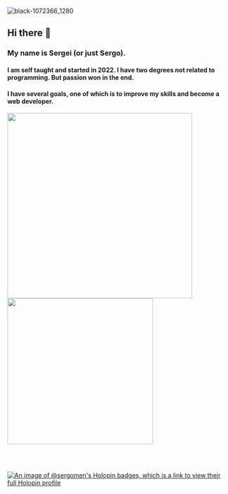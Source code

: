 ![black-1072366_1280](https://github.com/sergomen/sergomen/assets/18175528/9cf19cce-26a0-48fa-8ffe-3ea83b348ac6)
<!-- ![image2](https://github.com/sergomen/sergomen/assets/18175528/0c00d024-9fbd-4887-ba4e-df8ef3401508) -->
## Hi there 👋

### My name is Sergei (or just Sergo). 
#### I am self taught and started in 2022. I have two degrees not related to programming. But passion won in the end.
#### I have several goals, one of which is to improve my skills and become a web developer.



<!-- [![Anurag’s github stats](https://github-readme-stats.vercel.app/api?username=sergomen)](https://github.com/sergomen) -->
<!-- [![Top Langs](https://github-readme-stats.vercel.app/api/top-langs/?username=sergomen&layout=compact)](https://github.com/sergomen) -->
<img src="https://github-readme-stats.vercel.app/api?username=sergomen" alt="" width="420px" height="auto">
<img src="https://github-readme-stats.vercel.app/api/top-langs/?username=sergomen&layout=compact" alt="" width="331px" height="auto">

<br><br>

[![An image of @sergomen's Holopin badges, which is a link to view their full Holopin profile](https://holopin.me/sergomen)](https://holopin.io/@sergomen)
<!--
**sergomen/sergomen** is a ✨ _special_ ✨ repository because its `README.md` (this file) appears on your GitHub profile.

Here are some ideas to get you started:

- 🔭 I’m currently working on ...
- 🌱 I’m currently learning ...
- 👯 I’m looking to collaborate on ...
- 🤔 I’m looking for help with ...
- 💬 Ask me about ...
- 📫 How to reach me: ...
- 😄 Pronouns: ...
- ⚡ Fun fact: ...
-->
